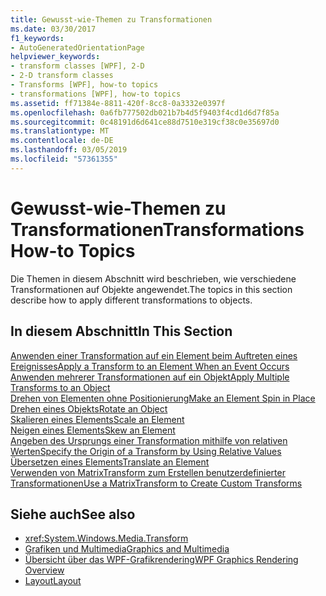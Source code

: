 ```yaml
---
title: Gewusst-wie-Themen zu Transformationen
ms.date: 03/30/2017
f1_keywords:
- AutoGeneratedOrientationPage
helpviewer_keywords:
- transform classes [WPF], 2-D
- 2-D transform classes
- Transforms [WPF], how-to topics
- transformations [WPF], how-to topics
ms.assetid: ff71384e-8811-420f-8cc8-0a3332e0397f
ms.openlocfilehash: 0a6fb777502db021b7b4d5f9403f4cd1d6d7f85a
ms.sourcegitcommit: 0c48191d6d641ce88d7510e319cf38c0e35697d0
ms.translationtype: MT
ms.contentlocale: de-DE
ms.lasthandoff: 03/05/2019
ms.locfileid: "57361355"
---
```

# <a name="transformations-how-to-topics"></a><span data-ttu-id="a55eb-102">Gewusst-wie-Themen zu Transformationen</span><span class="sxs-lookup"><span data-stu-id="a55eb-102">Transformations How-to Topics</span></span>
<span data-ttu-id="a55eb-103">Die Themen in diesem Abschnitt wird beschrieben, wie verschiedene Transformationen auf Objekte angewendet.</span><span class="sxs-lookup"><span data-stu-id="a55eb-103">The topics in this section describe how to apply different transformations to objects.</span></span>  
  
## <a name="in-this-section"></a><span data-ttu-id="a55eb-104">In diesem Abschnitt</span><span class="sxs-lookup"><span data-stu-id="a55eb-104">In This Section</span></span>  
 [<span data-ttu-id="a55eb-105">Anwenden einer Transformation auf ein Element beim Auftreten eines Ereignisses</span><span class="sxs-lookup"><span data-stu-id="a55eb-105">Apply a Transform to an Element When an Event Occurs</span></span>](how-to-apply-a-transform-to-an-element-when-an-event-occurs.md)  
 [<span data-ttu-id="a55eb-106">Anwenden mehrerer Transformationen auf ein Objekt</span><span class="sxs-lookup"><span data-stu-id="a55eb-106">Apply Multiple Transforms to an Object</span></span>](how-to-apply-multiple-transforms-to-an-object.md)  
 [<span data-ttu-id="a55eb-107">Drehen von Elementen ohne Positionierung</span><span class="sxs-lookup"><span data-stu-id="a55eb-107">Make an Element Spin in Place</span></span>](how-to-make-an-element-spin-in-place.md)  
 [<span data-ttu-id="a55eb-108">Drehen eines Objekts</span><span class="sxs-lookup"><span data-stu-id="a55eb-108">Rotate an Object</span></span>](how-to-rotate-an-object.md)  
 [<span data-ttu-id="a55eb-109">Skalieren eines Elements</span><span class="sxs-lookup"><span data-stu-id="a55eb-109">Scale an Element</span></span>](how-to-scale-an-element.md)  
 [<span data-ttu-id="a55eb-110">Neigen eines Elements</span><span class="sxs-lookup"><span data-stu-id="a55eb-110">Skew an Element</span></span>](how-to-skew-an-element.md)  
 [<span data-ttu-id="a55eb-111">Angeben des Ursprungs einer Transformation mithilfe von relativen Werten</span><span class="sxs-lookup"><span data-stu-id="a55eb-111">Specify the Origin of a Transform by Using Relative Values</span></span>](how-to-specify-the-origin-of-a-transform-by-using-relative-values.md)  
 [<span data-ttu-id="a55eb-112">Übersetzen eines Elements</span><span class="sxs-lookup"><span data-stu-id="a55eb-112">Translate an Element</span></span>](how-to-translate-an-element.md)  
 [<span data-ttu-id="a55eb-113">Verwenden von MatrixTransform zum Erstellen benutzerdefinierter Transformationen</span><span class="sxs-lookup"><span data-stu-id="a55eb-113">Use a MatrixTransform to Create Custom Transforms</span></span>](how-to-use-a-matrixtransform-to-create-custom-transforms.md)  
  
## <a name="see-also"></a><span data-ttu-id="a55eb-114">Siehe auch</span><span class="sxs-lookup"><span data-stu-id="a55eb-114">See also</span></span>
- <xref:System.Windows.Media.Transform>
- [<span data-ttu-id="a55eb-115">Grafiken und Multimedia</span><span class="sxs-lookup"><span data-stu-id="a55eb-115">Graphics and Multimedia</span></span>](index.md)
- [<span data-ttu-id="a55eb-116">Übersicht über das WPF-Grafikrendering</span><span class="sxs-lookup"><span data-stu-id="a55eb-116">WPF Graphics Rendering Overview</span></span>](wpf-graphics-rendering-overview.md)
- [<span data-ttu-id="a55eb-117">Layout</span><span class="sxs-lookup"><span data-stu-id="a55eb-117">Layout</span></span>](../advanced/layout.md)
